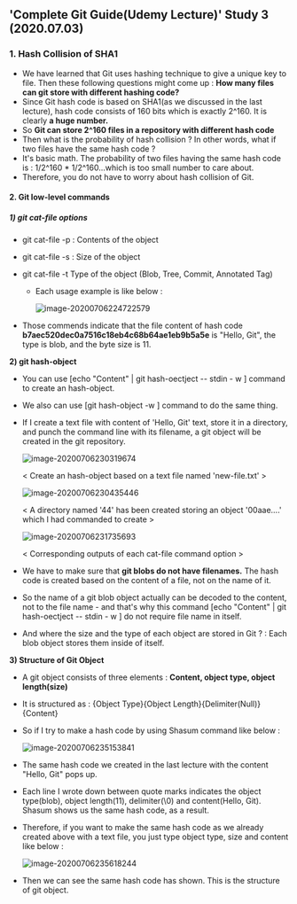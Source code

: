 ​	

## 'Complete Git Guide(Udemy Lecture)' Study 3 (2020.07.03)

### 1.  Hash Collision of SHA1

- We have learned that Git uses hashing technique to give a unique key to file. Then these following questions might come up : **How many files can git store with different hashing code?**
- Since Git hash code is based on SHA1(as we discussed in the last lecture), hash code consists of 160 bits which is exactly 2^160. It is clearly **a huge number.**
- So **Git can store 2^160 files in a repository with different hash code**
- Then what is the probability of hash collision ? In other words, what if two files have the same hash code ?
- It's basic math. The probability of two files having the same hash code is : 1/2^160 * 1/2^160...which is too small number to care about.
- Therefore, you do not have to worry about hash collision of Git.

#### 2. Git low-level commands

##### 1) git cat-file options

- git cat-file -p <hash> : Contents of the object

- git cat-file -s <hash> : Size of the object

- git cat-file -t <hash> Type of the object (Blob, Tree, Commit, Annotated Tag)

  - Each usage example is like below : 

    ![image-20200706224722579](C:\Users\datae\AppData\Roaming\Typora\typora-user-images\image-20200706224722579.png)

  

- Those commends indicate that  the file content of hash code  **b7aec520dec0a7516c18eb4c68b64ae1eb9b5a5e** is "Hello, Git", the type is blob, and the byte size is 11.

**2) git hash-object**

- You can use [echo "Content" | git hash-oectject -- stdin - w ] command to create an hash-object.

- We also can use [git hash-object <filename> -w ] command to do the same thing.

- If I create a text file with content of 'Hello, Git' text, store it in a directory, and punch the command line with its filename, a git object will be created in the git repository.

  ![image-20200706230319674](C:\Users\datae\AppData\Roaming\Typora\typora-user-images\image-20200706230319674.png)

  < Create an hash-object based on a text file named 'new-file.txt' >

  ![image-20200706230435446](C:\Users\datae\AppData\Roaming\Typora\typora-user-images\image-20200706230435446.png)

  < A directory named '44' has been created storing an object '00aae....' which I had commanded to create > 

  ![image-20200706231735693](C:\Users\datae\AppData\Roaming\Typora\typora-user-images\image-20200706231735693.png)

  < Corresponding outputs of each cat-file command option >

- We have to make sure that **git blobs do not have filenames.** The hash code is created based on the content of a file, not on the name of it. 

- So the name of a git blob object actually can be decoded to the content, not to the file name - and that's why this command [echo "Content" | git hash-oectject -- stdin - w ] do not require file name in itself.

- And where the size and the type of each object are stored in Git ? : Each blob object stores them inside of itself.

**3) Structure of Git Object**

- A git object consists of three elements : **Content, object type, object length(size)** 

- It is structured as : {Object Type}{Object Length}{Delimiter(Null)}{Content}

- So if I try to make a hash code by using Shasum command like below : 

  ![image-20200706235153841](C:\Users\datae\AppData\Roaming\Typora\typora-user-images\image-20200706235153841.png)

- The same hash code we created in the last lecture with the content "Hello, Git" pops up.

- Each line I wrote down between quote marks indicates the object type(blob), object length(11), delimiter(\0) and content(Hello, Git). Shasum shows us the same hash code, as a result.

- Therefore, if you want to make the same hash code as we already created above with a text file, you just type object type, size and content like below : 

  ![image-20200706235618244](C:\Users\datae\AppData\Roaming\Typora\typora-user-images\image-20200706235618244.png)

- Then we can see the same hash code has shown. This is the structure of git object.

